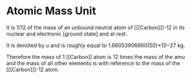 # Atomic Mass Unit

It is 1/12 of the mass of an unbound neutral atom of [[[Carbon]]]-12 in its nuclear and electronic [ground state] and at rest.

It is denoted by u and is roughly equal to 1.66053906660(50)×10−27 kg.

Therefore the mass of 1 [[Carbon]] atom is 12 times the mass of the amu and the mass of all other elements is with reference to the mass of the [[[Carbon]]]-12 atom.